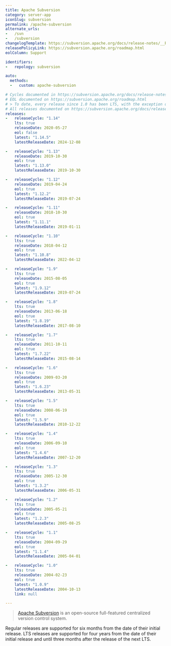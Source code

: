 ```yaml
---
title: Apache Subversion
category: server-app
iconSlug: subversion
permalink: /apache-subversion
alternate_urls:
-   /svn
-   /subversion
changelogTemplate: https://subversion.apache.org/docs/release-notes/__RELEASE_CYCLE__.html
releasePolicyLink: https://subversion.apache.org/roadmap.html
eolColumn: Support

identifiers:
-   repology: subversion

auto:
  methods:
  -   custom: apache-subversion

# Cycles documented in https://subversion.apache.org/docs/release-notes
# EOL documented on https://subversion.apache.org/roadmap.html
# > To date, every release since 1.0 has been LTS, with the exception of 1.11, 1.12, and 1.13 which were regular.
# All releases documented on https://subversion.apache.org/docs/release-notes/release-history.html
releases:
-   releaseCycle: "1.14"
    lts: true
    releaseDate: 2020-05-27
    eol: false
    latest: "1.14.5"
    latestReleaseDate: 2024-12-08

-   releaseCycle: "1.13"
    releaseDate: 2019-10-30
    eol: true
    latest: "1.13.0"
    latestReleaseDate: 2019-10-30

-   releaseCycle: "1.12"
    releaseDate: 2019-04-24
    eol: true
    latest: "1.12.2"
    latestReleaseDate: 2019-07-24

-   releaseCycle: "1.11"
    releaseDate: 2018-10-30
    eol: true
    latest: "1.11.1"
    latestReleaseDate: 2019-01-11

-   releaseCycle: "1.10"
    lts: true
    releaseDate: 2018-04-12
    eol: true
    latest: "1.10.8"
    latestReleaseDate: 2022-04-12

-   releaseCycle: "1.9"
    lts: true
    releaseDate: 2015-08-05
    eol: true
    latest: "1.9.12"
    latestReleaseDate: 2019-07-24

-   releaseCycle: "1.8"
    lts: true
    releaseDate: 2013-06-18
    eol: true
    latest: "1.8.19"
    latestReleaseDate: 2017-08-10

-   releaseCycle: "1.7"
    lts: true
    releaseDate: 2011-10-11
    eol: true
    latest: "1.7.22"
    latestReleaseDate: 2015-08-14

-   releaseCycle: "1.6"
    lts: true
    releaseDate: 2009-03-20
    eol: true
    latest: "1.6.23"
    latestReleaseDate: 2013-05-31

-   releaseCycle: "1.5"
    lts: true
    releaseDate: 2008-06-19
    eol: true
    latest: "1.5.9"
    latestReleaseDate: 2010-12-22

-   releaseCycle: "1.4"
    lts: true
    releaseDate: 2006-09-10
    eol: true
    latest: "1.4.6"
    latestReleaseDate: 2007-12-20

-   releaseCycle: "1.3"
    lts: true
    releaseDate: 2005-12-30
    eol: true
    latest: "1.3.2"
    latestReleaseDate: 2006-05-31

-   releaseCycle: "1.2"
    lts: true
    releaseDate: 2005-05-21
    eol: true
    latest: "1.2.3"
    latestReleaseDate: 2005-08-25

-   releaseCycle: "1.1"
    lts: true
    releaseDate: 2004-09-29
    eol: true
    latest: "1.1.4"
    latestReleaseDate: 2005-04-01

-   releaseCycle: "1.0"
    lts: true
    releaseDate: 2004-02-23
    eol: true
    latest: "1.0.9"
    latestReleaseDate: 2004-10-13
    link: null

---
```


> [Apache Subversion](https://subversion.apache.org/) is an open-source full-featured
> centralized version control system.

Regular releases are supported for six months from the date of their initial release.
LTS releases are supported for four years from the date of their initial release and until three
months after the release of the next LTS.
